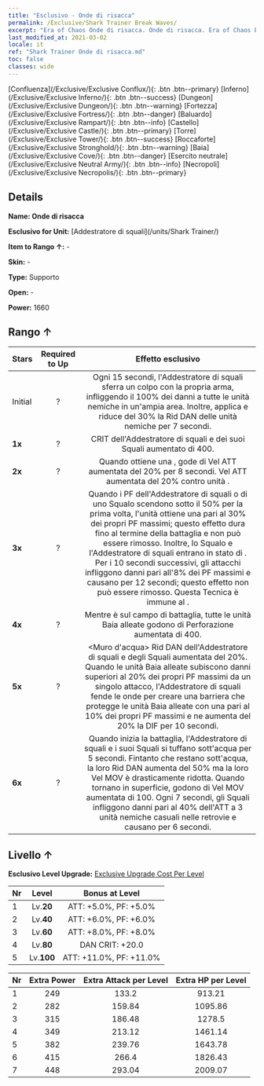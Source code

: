 ```yaml
---
title: "Esclusivo - Onde di risacca"
permalink: /Exclusive/Shark Trainer Break Waves/
excerpt: "Era of Chaos Onde di risacca. Onde di risacca. Era of Chaos Esclusivo Onde di risacca. Addestratore di squali Esclusivo."
last_modified_at: 2021-03-02
locale: it
ref: "Shark Trainer Onde di risacca.md"
toc: false
classes: wide
---
```

 [Confluenza](/Exclusive/Exclusive Conflux/){: .btn .btn--primary} [Inferno](/Exclusive/Exclusive Inferno/){: .btn .btn--success} [Dungeon](/Exclusive/Exclusive Dungeon/){: .btn .btn--warning} [Fortezza](/Exclusive/Exclusive Fortress/){: .btn .btn--danger} [Baluardo](/Exclusive/Exclusive Rampart/){: .btn .btn--info} [Castello](/Exclusive/Exclusive Castle/){: .btn .btn--primary} [Torre](/Exclusive/Exclusive Tower/){: .btn .btn--success} [Roccaforte](/Exclusive/Exclusive Stronghold/){: .btn .btn--warning} [Baia](/Exclusive/Exclusive Cove/){: .btn .btn--danger} [Esercito neutrale](/Exclusive/Exclusive Neutral Army/){: .btn .btn--info} [Necropoli](/Exclusive/Exclusive Necropolis/){: .btn .btn--primary} 

## Details
 **Name: Onde di risacca** 

 **Esclusivo for Unit:** [Addestratore di squali](/units/Shark Trainer/) 

 **Item to Rango ↑:** -

 **Skin:** -

 **Type:** Supporto

 **Open:** -

 **Power:** 1660

## Rango ↑

  |     Stars    |  Required to Up | Effetto esclusivo |
  |:-------------|:---------------:|:---------------:|
  |  Initial  | ? | <Tifone> Ogni 15 secondi, l'Addestratore di squali sferra un colpo con la propria arma, infliggendo il 100% dei danni a tutte le unità nemiche in un'ampia area. Inoltre, applica <Impedimento> e riduce del 30% la Rid DAN delle unità nemiche per 7 secondi. |
  | **1x** <i class="fas fa-star"/> | ? | CRIT dell'Addestratore di squali e dei suoi Squali aumentato di 400. |
  | **2x** <i class="fas fa-star"/> | ? | Quando ottiene una <bolla>, gode di Vel ATT aumentata del 20% per 8 secondi. Vel ATT aumentata del 20% contro unità <sanguinanti>. |
  | **3x** <i class="fas fa-star"/> | ? | <Faida> Quando i PF dell'Addestratore di squali o di uno Squalo scendono sotto il 50% per la prima volta, l'unità ottiene una <bolla> pari al 30% dei propri PF massimi; questo effetto dura fino al termine della battaglia e non può essere rimosso. Inoltre, lo Squalo e l'Addestratore di squali entrano in stato di <Rappresaglia>. Per i 10 secondi successivi, gli attacchi infliggono danni pari all'8% dei PF massimi e causano <Sanguinamento> per 12 secondi; questo effetto non può essere rimosso. Questa Tecnica è immune al <Silenzio>. |
  | **4x** <i class="fas fa-star"/> | ? | Mentre è sul campo di battaglia, tutte le unità Baia alleate godono di Perforazione aumentata di 400. |
  | **5x** <i class="fas fa-star"/> | ? | <Muro d'acqua> Rid DAN dell'Addestratore di squali e degli Squali aumentata del 20%. Quando le unità Baia alleate subiscono danni superiori al 20% dei propri PF massimi da un singolo attacco, l'Addestratore di squali fende le onde per creare una barriera che protegge le unità Baia alleate con una <bolla> pari al 10% dei propri PF massimi e ne aumenta del 20% la DIF per 10 secondi. |
  | **6x** <i class="fas fa-star"/> | ? | <Predatore degli abissi> Quando inizia la battaglia, l'Addestratore di squali e i suoi Squali si tuffano sott'acqua per 5 secondi. Fintanto che restano sott'acqua, la loro Rid DAN aumenta del 50% ma la loro Vel MOV è drasticamente ridotta. Quando tornano in superficie, godono di Vel MOV aumentata di 100. Ogni 7 secondi, gli Squali infliggono danni pari al 40% dell'ATT a 3 unità nemiche casuali nelle retrovie e causano <Spossatezza> per 6 secondi. |


## Livello ↑
 **Esclusivo Level Upgrade:** [Exclusive Upgrade Cost Per Level](/Exclusive/ExclusiveUpgradeCostPerLevel/)

  |  Nr  |   Level  | Bonus at Level |
  |:-----|:--------:|:--------------:|
  | 1 | Lv.**20** | ATT: +5.0%, PF: +5.0% |
  | 2 | Lv.**40** | ATT: +6.0%, PF: +6.0% |
  | 3 | Lv.**60** | ATT: +8.0%, PF: +8.0% |
  | 4 | Lv.**80** | DAN CRIT: +20.0 |
  | 5 | Lv.**100** | ATT: +11.0%, PF: +11.0% |


  |  Nr  |  Extra Power | Extra Attack per Level | Extra HP per Level |
  |:-----|:--------:|:--------:|:--------:|
  | 1 | 249 | 133.2 | 913.21 |
  | 2 | 282 | 159.84 | 1095.86 |
  | 3 | 315 | 186.48 | 1278.5 |
  | 4 | 349 | 213.12 | 1461.14 |
  | 5 | 382 | 239.76 | 1643.78 |
  | 6 | 415 | 266.4 | 1826.43 |
  | 7 | 448 | 293.04 | 2009.07 |


